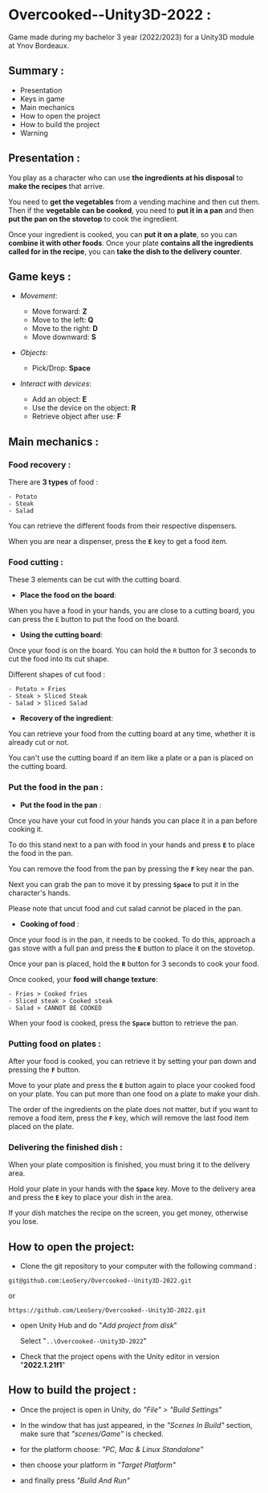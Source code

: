 # Overcooked--Unity3D-2022 : 
Game made during my bachelor 3 year (2022/2023) for a Unity3D module at Ynov Bordeaux.

## Summary :

- Presentation
- Keys in game
- Main mechanics
- How to open the project
- How to build the project
- Warning

## Presentation :

You play as a character who can use **the ingredients at his disposal** to **make the recipes** that arrive.

You need to **get the vegetables** from a vending machine and then cut them. Then if the **vegetable can be cooked**, you need to **put it in a pan** and then **put the pan on the stovetop** to cook the ingredient.

Once your ingredient is cooked, you can **put it on a plate**, so you can **combine it with other foods**. Once your plate **contains all the ingredients called for in the recipe**, you can **take the dish to the delivery counter**.

## Game keys :

- *Movement*:
    -  Move forward: **Z**
    - Move to the left: **Q**
    - Move to the right: **D**
    - Move downward: **S**

- *Objects*:
    -  Pick/Drop: **Space**

- *Interact with devices*:
    - Add an object: **E**
    - Use the device on the object: **R**
    - Retrieve object after use: **F**

## Main mechanics : 

### Food recovery :

There are **3 types** of food :

    - Potato
    - Steak
    - Salad

You can retrieve the different foods from their respective dispensers.

When you are near a dispenser, press the **`E`** key to get a food item.

### Food cutting :

These 3 elements can be cut with the cutting board.

 - **Place the food on the board**:

When you have a food in your hands, you are close to a cutting board, you can press the `E` button to put the food on the board.

- **Using the cutting board**: 

Once your food is on the board. You can hold the `R` button for 3 seconds to cut the food into its cut shape.

Different shapes of cut food :

    - Potato > Fries
    - Steak > Sliced Steak
    - Salad > Sliced Salad
    
- **Recovery of the ingredient**:

You can retrieve your food from the cutting board at any time, whether it is already cut or not.

You can't use the cutting board if an item like a plate or a pan is placed on the cutting board.

### Put the food in the pan :

- **Put the food in the pan** :

Once you have your cut food in your hands you can place it in a pan before cooking it.

To do this stand next to a pan with food in your hands and press **`E`** to place the food in the pan.

You can remove the food from the pan by pressing the **`F`** key near the pan.

Next you can grab the pan to move it by pressing **`Space`** to put it in the character's hands.

Please note that uncut food and cut salad cannot be placed in the pan.

- **Cooking of food** :

Once your food is in the pan, it needs to be cooked. To do this, approach a gas stove with a full pan and press the **`E`** button to place it on the stovetop.

Once your pan is placed, hold the **`R`** button for 3 seconds to cook your food. 

Once cooked, your **food will change texture**:

    - Fries > Cooked fries
    - Sliced steak > Cooked steak
    - Salad > CANNOT BE COOKED
    
When your food is cooked, press the **`Space`** button to retrieve the pan.

### Putting food on plates :

After your food is cooked, you can retrieve it by setting your pan down and pressing the **`F`** button.

Move to your plate and press the **`E`** button again to place your cooked food on your plate. You can put more than one food on a plate to make your dish.

The order of the ingredients on the plate does not matter, but if you want to remove a food item, press the **`F`** key, which will remove the last food item placed on the plate.

### Delivering the finished dish :

When your plate composition is finished, you must bring it to the delivery area.

Hold your plate in your hands with the **`Space`** key. Move to the delivery area and press the **`E`** key to place your dish in the area.

If your dish matches the recipe on the screen, you get money, otherwise you lose.

## How to open the project:

- Clone the git repository to your computer with the following command :
```
git@github.com:LeoSery/Overcooked--Unity3D-2022.git
```
or 
```
https://github.com/LeoSery/Overcooked--Unity3D-2022.git
```

- open Unity Hub and do "*Add project from disk*"

    Select "`..\Overcooked--Unity3D-2022`"

- Check that the project opens with the Unity editor in version "**2022.1.21f1**"

## How to build the project : 

- Once the project is open in Unity, do *"File" > "Build Settings"*

- In the window that has just appeared, in the *"Scenes In Build"* section, make sure that *"scenes/Game"* is checked.

- for the platform choose: *"PC, Mac & Linux Standalone"*

- then choose your platform in *"Target Platform"*

- and finally press *"Build And Run"*